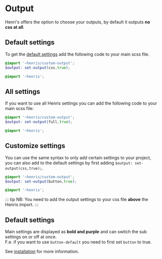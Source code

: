# Output
Henri's offers the option to choose your outputs, by default it outputs **no css at all**.

## Default settings
To get the [default settings](#default-settings) add the following code to your main scss file.

```scss
@import '~henris/custom-output';
$output: set-output(css,true);

@import '~henris';
```

## All settings
If you want to use all Henris settings you can add the following code to your main scss file:
```scss
@import '~henris/custom-output';
$output: set-output(full,true);

@import '~henris';
```


## Customize settings
You can use the same syntax to only add certain settings to your project, you can also add to the default settings by first adding `$output: set-output(css,true);`.

```scss
@import '~henris/custom-output';
$output: set-output(button,true);

@import '~henris';
```

::: tip
NB: You need to add the output settings to your css file **above** the Henris import.
:::

## Default settings
Main settings are displayed as <b class="text--purple">bold and purple</b> and can switch the sub settings on or off at once.  
F.e. if you want to use `button-default` you need to first set `button` to true.

See [installation](/installation) for more information.
